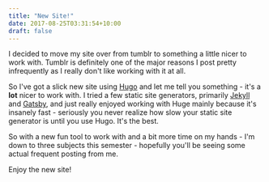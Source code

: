 ```yaml
---
title: "New Site!"
date: 2017-08-25T03:31:54+10:00
draft: false
---
```


I decided to move my site over from tumblr to something a little nicer to work with. Tumblr is definitely one of the major reasons I post pretty infrequently as I really don't like working with it at all.

So I've got a slick new site using [Hugo](https://gohugo.io) and let me tell you something - it's a **lot** nicer to work with. I tried a few static site generators, primarily [Jekyll](https://jekyllrb.com/) and [Gatsby](https://www.gatsbyjs.org/), and just really enjoyed working with Huge mainly because it's insanely fast - seriously you never realize how slow your static site generator is until you use Hugo. It's the best.

So with a new fun tool to work with and a bit more time on my hands - I'm down to three subjects this semester - hopefully you'll be seeing some actual frequent posting from me.

Enjoy the new site!
